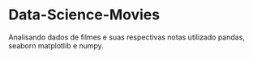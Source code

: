 # Data-Science-Movies
Analisando dados de filmes e suas respectivas notas utilizado pandas, seaborn matplotlib e numpy.
